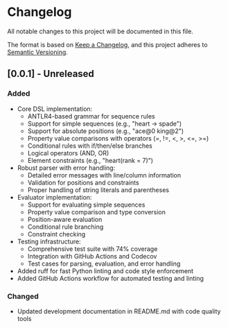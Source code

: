 # Changelog

All notable changes to this project will be documented in this file.

The format is based on [Keep a Changelog](https://keepachangelog.com/en/1.0.0/),
and this project adheres to [Semantic Versioning](https://semver.org/spec/v2.0.0.html).

## [0.0.1] - Unreleased

### Added
- Core DSL implementation:
  - ANTLR4-based grammar for sequence rules
  - Support for simple sequences (e.g., "heart -> spade")
  - Support for absolute positions (e.g., "ace@0 king@2")
  - Property value comparisons with operators (=, !=, <, >, <=, >=)
  - Conditional rules with if/then/else branches
  - Logical operators (AND, OR)
  - Element constraints (e.g., "heart(rank = 7)")
- Robust parser with error handling:
  - Detailed error messages with line/column information
  - Validation for positions and constraints
  - Proper handling of string literals and parentheses
- Evaluator implementation:
  - Support for evaluating simple sequences
  - Property value comparison and type conversion
  - Position-aware evaluation
  - Conditional rule branching
  - Constraint checking
- Testing infrastructure:
  - Comprehensive test suite with 74% coverage
  - Integration with GitHub Actions and Codecov
  - Test cases for parsing, evaluation, and error handling
- Added ruff for fast Python linting and code style enforcement
- Added GitHub Actions workflow for automated testing and linting

### Changed
- Updated development documentation in README.md with code quality tools 